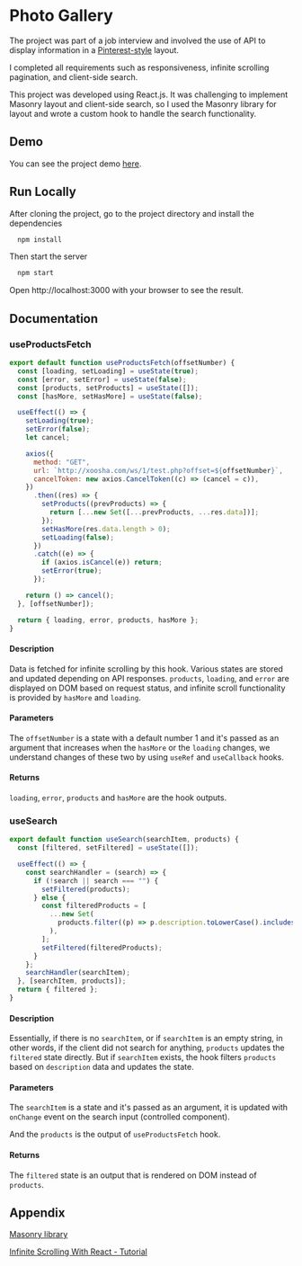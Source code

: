 # Photo Gallery

The project was part of a job interview and involved the use of API to display information in a [Pinterest-style](https://www.pinterest.com/cabiclothing/handbags/) layout.

I completed all requirements such as responsiveness, infinite scrolling pagination, and client-side search.

This project was developed using React.js. It was challenging to implement Masonry layout and client-side search, so I used the Masonry library for layout and wrote a custom hook to handle the search functionality.

## Demo

You can see the project demo [here](https://photo-gallery-mu.vercel.app/).

## Run Locally

After cloning the project, go to the project directory and install the dependencies

```bash
  npm install
```

Then start the server

```bash
  npm start
```
Open http://localhost:3000 with your browser to see the result.
## Documentation

### useProductsFetch

```javascript
export default function useProductsFetch(offsetNumber) {
  const [loading, setLoading] = useState(true);
  const [error, setError] = useState(false);
  const [products, setProducts] = useState([]);
  const [hasMore, setHasMore] = useState(false);

  useEffect(() => {
    setLoading(true);
    setError(false);
    let cancel;

    axios({
      method: "GET",
      url: `http://xoosha.com/ws/1/test.php?offset=${offsetNumber}`,
      cancelToken: new axios.CancelToken((c) => (cancel = c)),
    })
      .then((res) => {
        setProducts((prevProducts) => {
          return [...new Set([...prevProducts, ...res.data])];
        });
        setHasMore(res.data.length > 0);
        setLoading(false);
      })
      .catch((e) => {
        if (axios.isCancel(e)) return;
        setError(true);
      });

    return () => cancel();
  }, [offsetNumber]);

  return { loading, error, products, hasMore };
}
```

#### Description

Data is fetched for infinite scrolling by this hook. Various states are stored and updated depending on API responses. `products`, `loading`, and `error` are displayed on DOM based on request status, and infinite scroll functionality is provided by `hasMore` and `loading`\.

#### Parameters

The `offsetNumber` is a state with a default number 1 and it's passed as an argument that increases when the `hasMore` or the `loading` changes, we understand changes of these two by using `useRef` and `useCallback` hooks\.

#### Returns

`loading`, `error`, `products` and `hasMore` are the hook outputs\.

### useSearch

```javascript
export default function useSearch(searchItem, products) {
  const [filtered, setFiltered] = useState([]);

  useEffect(() => {
    const searchHandler = (search) => {
      if (!search || search === "") {
        setFiltered(products);
      } else {
        const filteredProducts = [
          ...new Set(
            products.filter((p) => p.description.toLowerCase().includes(search))
          ),
        ];
        setFiltered(filteredProducts);
      }
    };
    searchHandler(searchItem);
  }, [searchItem, products]);
  return { filtered };
}
```

#### Description

Essentially, if there is no `searchItem`, or if `searchItem` is an empty string, in other words, if the client did not search for anything, `products` updates the `filtered` state directly. But if `searchItem` exists, the hook filters `products` based on `description` data and updates the state.

#### Parameters

The `searchItem` is a state and it's passed as an argument, it is updated with `onChange` event on the search input (controlled component).

And the `products` is the output of `useProductsFetch` hook.

#### Returns

The `filtered` state is an output that is rendered on DOM instead of `products`\.

## Appendix

[Masonry library](https://bestofreactjs.com/repo/paulcollett-react-masonry-css-react-react-integration)

[Infinite Scrolling With React - Tutorial](https://www.youtube.com/watch?v=NZKUirTtxcg)
